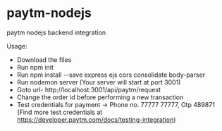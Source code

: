 # paytm-nodejs
paytm nodejs backend integration

Usage:
- Download the files
- Run npm init
- Run npm install --save express ejs cors consolidate body-parser
- Run nodemon server (Your server will start at port 3001)
- Goto url- http://localhost:3001/api/paytm/request
- Change the order id before performing a new transaction
- Test credentials for payment -> Phone no. 77777 77777, Otp 489871 (Find more test credentials at https://developer.paytm.com/docs/testing-integration)
